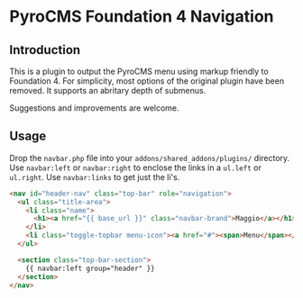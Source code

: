 PyroCMS Foundation 4 Navigation
===============================

## Introduction
This is a plugin to output the PyroCMS menu using markup friendly to Foundation 4. For simplicity, most options of the original plugin have been removed. It supports an abritary depth of submenus.

Suggestions and improvements are welcome.

## Usage
Drop the `navbar.php` file into your `addons/shared_addons/plugins/` directory. Use `navbar:left` or `navbar:right` to enclose the links in a `ul.left` or `ul.right`. Use `navbar:links` to get just the li's.

```html
<nav id="header-nav" class="top-bar" role="navigation">
  <ul class="title-area">
    <li class="name">
      <h1><a href="{{ base_url }}" class="navbar-brand">Maggio</a></h1>
    </li>
    <li class="toggle-topbar menu-icon"><a href="#"><span>Menu</span></a></li>
  </ul>

  <section class="top-bar-section">
    {{ navbar:left group="header" }}
  </section>
</nav>
```